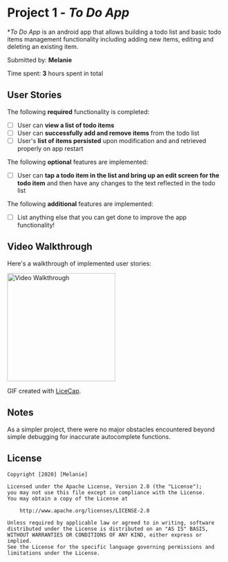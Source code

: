 # Project 1 - *To Do App*

**To Do App* is an android app that allows building a todo list and basic todo items management functionality including adding new items, editing and deleting an existing item.

Submitted by: **Melanie**

Time spent: **3** hours spent in total

## User Stories

The following **required** functionality is completed:

* [ ] User can **view a list of todo items**
* [ ] User can **successfully add and remove items** from the todo list
* [ ] User's **list of items persisted** upon modification and and retrieved properly on app restart

The following **optional** features are implemented:

* [ ] User can **tap a todo item in the list and bring up an edit screen for the todo item** and then have any changes to the text reflected in the todo list

The following **additional** features are implemented:

* [ ] List anything else that you can get done to improve the app functionality!

## Video Walkthrough

Here's a walkthrough of implemented user stories:

<img src='https://i.imgur.com/p6y5wIg.gif' title='Video Walkthrough' width='250px' alt='Video Walkthrough' />

GIF created with [LiceCap](http://www.cockos.com/licecap/).

## Notes

As a simpler project, there were no major obstacles encountered beyond simple debugging for inaccurate autocomplete functions.

## License

    Copyright [2020] [Melanie]

    Licensed under the Apache License, Version 2.0 (the "License");
    you may not use this file except in compliance with the License.
    You may obtain a copy of the License at

        http://www.apache.org/licenses/LICENSE-2.0

    Unless required by applicable law or agreed to in writing, software
    distributed under the License is distributed on an "AS IS" BASIS,
    WITHOUT WARRANTIES OR CONDITIONS OF ANY KIND, either express or implied.
    See the License for the specific language governing permissions and
    limitations under the License.
